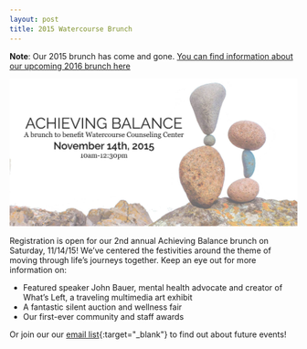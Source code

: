 ```yaml
---
layout: post
title: 2015 Watercourse Brunch
---
```


**Note**: Our 2015 brunch has come and gone. [You can find information about our upcoming 2016 brunch here](http://watercoursecounseling.org/2016/10/07/thank-you/)

![balancing rocks image](/brunch2015.jpg)

Registration is open for our 2nd annual Achieving Balance brunch on Saturday, 11/14/15! We’ve centered the festivities around the theme of moving through life’s journeys together. Keep an eye out for more information on:
* Featured speaker John Bauer, mental health advocate and creator of What’s Left, a traveling multimedia art exhibit
* A fantastic silent auction and wellness fair
* Our first-ever community and staff awards

Or join our our [email list](http://eepurl.com/bBBXSD){:target="_blank"} to find out about future events!

